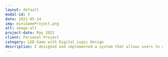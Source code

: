 ```yaml
---
layout: default
modal-id: 5
date: 2021-05-14
img: miniGameProject.png
alt: image-alt
project-date: May 2021
client: Personal Project
category: LED Game with Digital Logic Design
description: I designed and implemented a system that allows users to control the horizontal movement of a descending light using a press switch. This project was executed using a combination of Logisim for digital circuit design and TinkerCAD for simulation and testing purposes.
---
```

